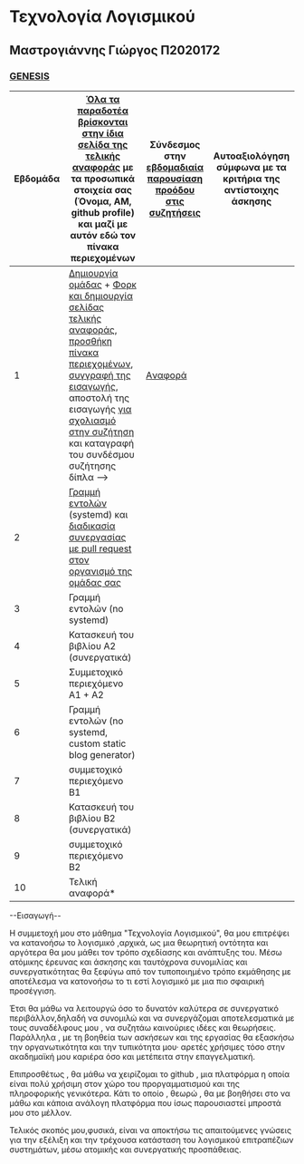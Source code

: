 # Τεχνολογία Λογισμικού
## Μαστρογιάννης Γιώργος Π2020172
### [GENESIS](https://github.com/Genesis-The-Beginning)

| Εβδομάδα | [Όλα τα παραδοτέα βρίσκονται στην ίδια σελίδα της τελικής αναφοράς](https://epidrome.github.io/teaching/deliverables/) με τα προσωπικά στοιχεία σας (Όνομα, ΑΜ, github profile) και μαζί με αυτόν εδώ τον πίνακα περιεχομένων | Σύνδεσμος στην [εβδομαδιαία παρουσίαση προόδου στις συζητήσεις](https://github.com/courses-ionio/help/discussions/categories/show-and-tell) | Αυτοαξιολόγηση σύμφωνα με τα κριτήρια της αντίστοιχης άσκησης |
| --- | --- | --- | --- |
| 1 | [Δημιουργία ομάδας](https://epidrome.github.io/teaching/team/) + [Φορκ και δημιουργία σελίδας τελικής αναφοράς](https://epidrome.github.io/teaching/guide/), [προσθήκη πίνακα περιεχομένων](https://raw.githubusercontent.com/courses-ionio/sw/master/README.md), [συγγραφή της εισαγωγής](https://epidrome.github.io/teaching/intro/), αποστολή της εισαγωγής [για σχολιασμό στην συζήτηση](https://github.com/courses-ionio/sw/discussions/categories/show-and-tell) και καταγραφή του συνδέσμου συζήτησης δίπλα --> |[Aναφορά](https://github.com/courses-ionio/sw/discussions/1242) | |
| 2 | [Γραμμή εντολών](https://epidrome.github.io/teaching/cli) (systemd) και [διαδικασία συνεργασίας με pull request στον οργανισμό της ομάδας σας](https://epidrome.github.io/teaching/team) | | |
| 3 | Γραμμή εντολών (no systemd) | | |
| 4 | Κατασκευή του βιβλίου Α2 (συνεργατικά) | | |
| 5 | Συμμετοχικό περιεχόμενο A1 + A2 | | |
| 6 | Γραμμή εντολών (no systemd, custom static blog generator) | | |
| 7 | συμμετοχικό περιεχόμενο B1 | | |
| 8 | Κατασκευή του βιβλίου Β2 (συνεργατικά) | | |
| 9 | συμμετοχικό περιεχόμενο B2 | | |
| 10 | Τελική αναφορά* | | |


--Εισαγωγή--

Η συμμετοχή μου στο μάθημα "Τεχνολογία Λογισμικού", θα μου επιτρέψει να κατανοήσω το λογισμικό ,αρχικά, ως μια θεωρητική οντότητα και αργότερα θα μου μάθει τον τρόπο σχεδίασης και ανάπτυξης του.
Μέσω ατόμικης έρευνας και άσκησης και ταυτόχρονα συνομιλίας και συνεργατικότητας θα ξεφύγω από τον τυποποιημένο τρόπο εκμάθησης με αποτέλεσμα να κατονοήσω το τι εστί λογισμικό με μια πιο σφαιρική προσέγγιση.

Έτσι θα μάθω να λειτουργώ όσο το δυνατόν καλύτερα σε συνεργατικό περιβάλλον,δηλαδή να συνομιλώ και να συνεργάζομαι αποτελεσματικά με τους συναδέλφους μου , να συζητάω καινούριες ιδέες και θεωρήσεις.
Παράλληλα , με τη βοηθεία των ασκήσεων και της εργασίας θα εξασκήσω την οργανωτικότητα και την τυπικότητα μου· αρετές χρήσιμες τόσο στην ακαδημαϊκή μου καριέρα όσο και μετέπειτα στην επαγγελματική.

Επιπροσθέτως , θα μάθω να χειρίζομαι το github , μια πλατφόρμα η οποία είναι πολύ χρήσιμη στον χώρο του προργαμματισμού και της πληροφορικής γενικότερα.
Κάτι το οποίο , θεωρώ , θα με βοηθήσει στο να μάθω και κάποια ανάλογη πλατφόρμα που ίσως παρουσιαστεί μπροστά μου στο μέλλον.

Τελικός σκοπός μου,φυσικά, είναι να αποκτήσω τις απαιτούμενες γνώσεις για την εξέλιξη και την τρέχουσα κατάσταση του λογισμικού επιτραπέζιων συστημάτων, μέσω ατομικής και συνεργατικής προσπάθειας.




